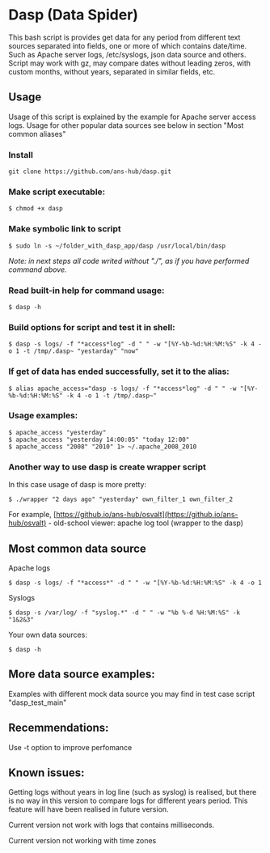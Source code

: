# Dasp (Data Spider)

This bash script is provides get data for any period from different text sources separated into fields, one or more of which contains date/time. Such as Apache server logs, /etc/syslogs, json data source and others. Script may work with gz, may compare dates without leading zeros, with custom months, without years, separated in similar fields, etc.

## Usage

Usage of this script is explained by the example for Apache server access logs. Usage for other popular data sources see below in section "Most common aliases"

### Install
~~~~
git clone https://github.com/ans-hub/dasp.git
~~~~

### Make script executable:
~~~~
$ chmod +x dasp
~~~~

### Make symbolic link to script
~~~~ 
$ sudo ln -s ~/folder_with_dasp_app/dasp /usr/local/bin/dasp
~~~~
*Note: in next steps all code writed without "./", as if you have performed command above.*

### Read built-in help for command usage:
~~~~
$ dasp -h
~~~~
### Build options for script and test it in shell:
~~~~
$ dasp -s logs/ -f "*access*log" -d " " -w "[%Y-%b-%d:%H:%M:%S" -k 4 -o 1 -t /tmp/.dasp~ "yestarday" "now"
~~~~
### If get of data has ended successfully, set it to the alias:
~~~~
$ alias apache_access="dasp -s logs/ -f "*access*log" -d " " -w "[%Y-%b-%d:%H:%M:%S" -k 4 -o 1 -t /tmp/.dasp~"
~~~~
### Usage examples:
~~~~
$ apache_access "yesterday"
$ apache_access "yesterday 14:00:05" "today 12:00"
$ apache_access "2008" "2010" 1> ~/.apache_2008_2010
~~~~
### Another way to use dasp is create wrapper script
In this case usage of dasp is more pretty:
~~~~
$ ./wrapper "2 days ago" "yesterday" own_filter_1 own_filter_2
~~~~
For example, [https://github.io/ans-hub/osvalt](https://github.io/ans-hub/osvalt) - old-school viewer: apache log tool (wrapper to the dasp)

## Most common data source

Apache logs
~~~~
$ dasp -s logs/ -f "*access*" -d " " -w "[%Y-%b-%d:%H:%M:%S" -k 4 -o 1
~~~~
Syslogs
~~~~
$ dasp -s /var/log/ -f "syslog.*" -d " " -w "%b %-d %H:%M:%S" -k "1&2&3"
~~~~
Your own data sources:
~~~~
$ dasp -h
~~~~

## More data source examples:

Examples with different mock data source you may find in test case script "dasp_test_main"

## Recemmendations:

Use -t option to improve perfomance

## Known issues:

Getting logs without years in log line (such as syslog) is realised, but there is no way in this version to compare logs for different years period. This feature will have been realised in future version.

Current version not work with logs that contains milliseconds.

Current version not working with time zones